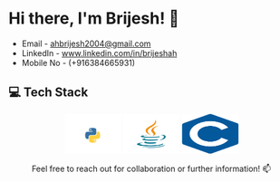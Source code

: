 # Hi there, I'm Brijesh! 👋

- Email - ahbrijesh2004@gmail.com
- LinkedIn - www.linkedin.com/in/brijeshah
- Mobile No - (+916384665931)

## 💻 Tech Stack
<div align="center">
<img src="Img/python.png" width="100" height="70" alt="python">
<img src="Img/java.png" width="100" height="70" alt="java">
<img src="Img/C.png" width="100" height="70" alt="C">


Feel free to reach out for collaboration or further information! 📫
